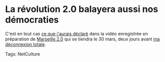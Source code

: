 # La révolution 2.0 balayera aussi nos démocraties

C'est en tout cas [ce que j'aurais déclaré](http://www.levidepoches.fr/echange/2011/03/-la-r%C3%A9volution-20-va-aussi-balayer-nos-d%C3%A9mocraties-occidentales-explique-thierry-crouzet-pour-pr%C3%A9sen.html) dans la vidéo enregistrée en préparation de [Marseille 2.0](http://marseille20.capitale.pro/) qui se tiendra le 30 mars, deux jours avant [ma déconnexion totale](http://blog.tcrouzet.com/2011/03/18/je-ferme-mon-blog/).<span id="more-21640"></span>

Tags: NetCulture